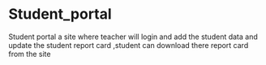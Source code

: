 # Student_portal
Student portal a site where teacher will login and add the student data and update the student report card ,student can download there report card from the site
